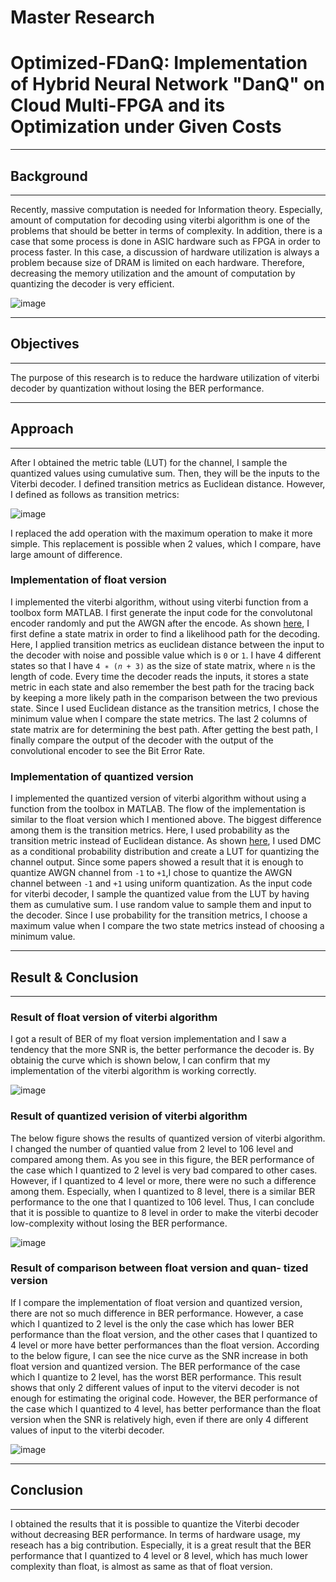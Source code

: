 # Master Research
# Optimized-FDanQ: Implementation of Hybrid Neural Network "DanQ" on Cloud Multi-FPGA and its Optimization under Given Costs

- - -
## Background
- - -
Recently, massive computation is needed for Information theory. Especially, amount of computation for decoding using viterbi algorithm is one of the problems that should be better in terms of complexity. In addition, there is a case that some process is done in ASIC hardware such as FPGA in order to process faster. In this case, a discussion of hardware utilization is always a problem because size of DRAM is limited on each hardware. Therefore, decreasing the memory utilization and the amount of computation by quantizing the decoder is very efficient.  

![image](https://github.com/tinaba96/master_old/assets/57109730/174ec645-47a6-4e3b-a164-5fe8b234bd67)


- - -
## Objectives
- - -
The purpose of this research is to reduce the hardware utilization of viterbi decoder by quantization without losing the BER performance.

- - -
## Approach
- - -
After I obtained the metric table (LUT) for the channel, I sample the quantized values using cumulative sum. Then, they will be the inputs to the Viterbi decoder. 
I defined transition metrics as Euclidean distance. However, I defined as follows as transition metrics:

![image](https://github.com/tinaba96/master_old/assets/57109730/58886568-80fe-450e-8591-c0cca6f5bd5f)

I replaced the add operation with the maximum operation to make it more simple. This replacement is possible when 2 values, which I compare, have large amount of difference.

### Implementation of float version
I implemented the viterbi algorithm, without using viterbi function from a toolbox form MATLAB. I first generate the input code for the convolutonal encoder randomly and put the AWGN after the encode. As shown [here](https://github.com/tinaba96/master/blob/master/minor_research/final_viterbi_fromscrach_graph.m), I first define a state matrix in order to find a likelihood path for the decoding. Here, I applied transition metrics as euclidean distance between the input to the decoder with noise and possible value which is `0` or `1`. I have 4 different states so that I have `4 ∗ (𝑛 + 3)` as the size of state matrix, where `n` is the length of code. Every time the decoder reads the inputs, it stores a state metric in each state and also remember the best path for the tracing back by keeping a more likely path in the comparison between the two previous state. Since I used Euclidean distance as the transition metrics, I chose the minimum value when I compare the state metrics. The last 2 columns of state matrix are for determining the best path. After getting the best path, I finally compare the output of the decoder with the output of the convolutional encoder to see the Bit Error Rate.



### Implementation of quantized version

I implemented the quantized version of viterbi algorithm without using a function from the toolbox in MATLAB. The flow of the implementation is similar to the float version which I mentioned above. The biggest difference among them is the transition metrics. Here, I used probability as the transition metric instead of Euclidean distance. As shown [here](https://github.com/tinaba96/master/blob/master/minor_research/modified_quantized_viterbi_fromscrach.m), I used DMC as a conditional probability distribution and create a LUT for quantizing the channel output. Since some papers showed a result that it is enough to quantize AWGN channel from `-1` to `+1`,I chose to quantize the AWGN channel between `-1` and `+1` using uniform quantization. 
As the input code for viterbi decoder, I sample the quantized value from the LUT by having them as cumulative sum. I use random value to sample them and input to the decoder. Since I use probability for the transition metrics, I choose a maximum value when I compare the two state metrics instead of choosing a minimum value.


- - -
## Result & Conclusion
- - -

### Result of float version of viterbi algorithm
I got a result of BER of my float version implementation and I saw a tendency that the more SNR is, the better performance the decoder is. By obtainig the curve which is shown below, I can confirm that my implementation of the viterbi algorithm is working correctly.

![image](https://github.com/tinaba96/master_old/assets/57109730/1a6f75dc-81f6-46f5-ae17-868fe2cb9f7b)


### Result of quantized verision of viterbi algorithm
The below figure shows the results of quantized version of viterbi algorithm. I changed the number of quantied value from 2 level to 106 level and compared among them. As you see in this figure, the BER performance of the case which I quantized to 2 level is very bad compared to other cases. However, if I quantized to 4 level or more, there were no such a difference among them. Especially, when I quantized to 8 level, there is a similar BER performance to the one that I quantized to 106 level. Thus, I can conclude that it is possible to quantize to 8 level in order to make the viterbi decoder low-complexity without losing the BER performance.

![image](https://github.com/tinaba96/master_old/assets/57109730/92ff524e-6c04-443d-b776-a739ec84c6e7)


### Result of comparison between float version and quan- tized version
If I compare the implementation of float version and quantized version, there are not so much difference in BER performance. However, a case which I quantized to 2 level is the only the case which has lower BER performance than the float version, and the other cases that I quantized to 4 level or more have better performances than the float version. According to the below figure, I can see the nice curve as the SNR increase in both float version and quantized version.
The BER performance of the case which I quantize to 2 level, has the worst BER performance. This result shows that only 2 different values of input to the vitervi decoder is not enough for estimating the original code. However, the BER performance of the case which I quantized to 4 level, has better performance than the float version when the SNR is relatively high, even if there are only 4 different values of input to the viterbi decoder.

![image](https://github.com/tinaba96/master_old/assets/57109730/3e480db0-f1c6-4906-bb7e-c4e17e79fa50)


- - -
## Conclusion
- - -

I obtained the results that it is possible to quantize the Viterbi decoder without decreasing BER performance. In terms of hardware usage, my reseach has a big contribution. Especially, it is a great result that the BER performance that I quantized to 4 level or 8 level, which has much lower complexity than float, is almost as same as that of float version.





